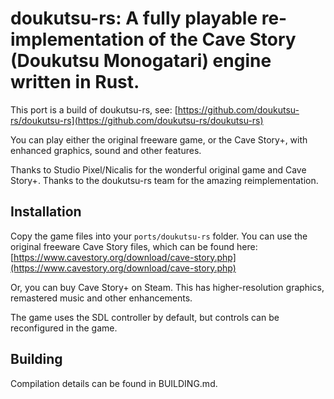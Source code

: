 # doukutsu-rs: A fully playable re-implementation of the Cave Story (Doukutsu Monogatari) engine written in Rust.

This port is a build of doukutsu-rs, see:
 [https://github.com/doukutsu-rs/doukutsu-rs](https://github.com/doukutsu-rs/doukutsu-rs)

You can play either the original freeware game, or the Cave Story+, with enhanced graphics, sound and other features.

Thanks to Studio Pixel/Nicalis for the wonderful original game and Cave Story+. Thanks to the doukutsu-rs team for the amazing reimplementation.


## Installation

Copy the game files into your `ports/doukutsu-rs` folder. You can use the original freeware Cave Story files, which can be found here: [https://www.cavestory.org/download/cave-story.php](https://www.cavestory.org/download/cave-story.php)

Or, you can buy Cave Story+ on Steam. This has higher-resolution graphics, remastered music and other enhancements.

The game uses the SDL controller by default, but controls can be reconfigured in the game.


## Building

Compilation details can be found in BUILDING.md.
